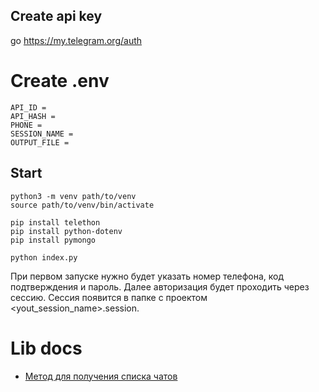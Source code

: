 ## Create api key
go https://my.telegram.org/auth

# Create .env
```
API_ID = 
API_HASH = 
PHONE = 
SESSION_NAME = 
OUTPUT_FILE = 
```

## Start
```
python3 -m venv path/to/venv
source path/to/venv/bin/activate

pip install telethon
pip install python-dotenv
pip install pymongo

python index.py
```

При первом запуске нужно будет указать номер телефона, код подтверждения и пароль. Далее авторизация будет проходить через сессию. Сессия появится в папке с проектом <yout_session_name>.session.

# Lib docs
- [Метод для получения списка чатов](https://docs.telethon.dev/en/stable/modules/client.html#telethon.client.dialogs.DialogMethods.get_dialogs)


